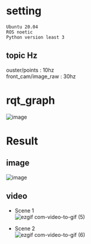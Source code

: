 # setting
``` 
Ubuntu 20.04  
ROS noetic  
Python version least 3   
```
## topic Hz
ouster/points : 10hz  
front_cam/image_raw : 30hz


# rqt_graph
![image](https://user-images.githubusercontent.com/102497577/229424225-618add0c-19ec-4c20-8479-6aca515a3389.png)


# Result
## image
![image](https://user-images.githubusercontent.com/102497577/229424085-143bba15-7f4c-4938-9aae-83297a186b47.png)

## video

* Scene 1  
![ezgif com-video-to-gif (5)](https://user-images.githubusercontent.com/102497577/229426675-a87cb167-543a-47f9-9064-5b5bb6e747f0.gif)

* Scene 2  
![ezgif com-video-to-gif (6)](https://user-images.githubusercontent.com/102497577/229427228-474e17d6-a656-46c4-9983-434952c5d329.gif)